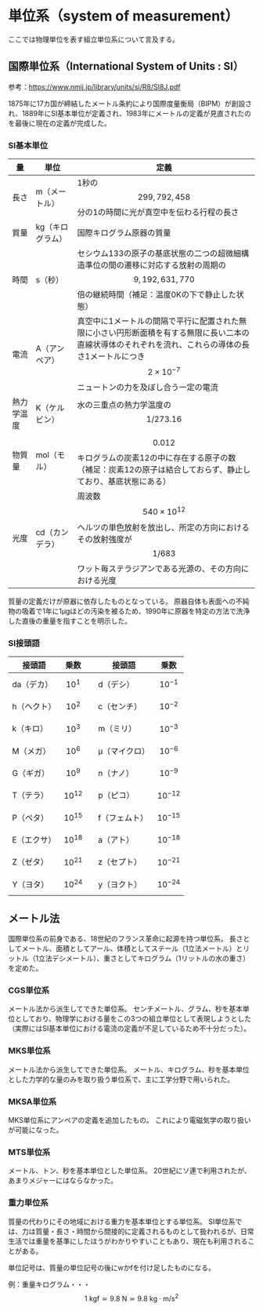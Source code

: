 # 単位系（system of measurement）

ここでは物理単位を表す組立単位系について言及する。

## 国際単位系（International System of Units : SI）

参考：https://www.nmij.jp/library/units/si/R8/SI8J.pdf

1875年に17カ国が締結したメートル条約により国際度量衡局（BIPM）が創設され、1889年にSI基本単位が定義され、1983年にメートルの定義が見直されたのを最後に現在の定義が完成した。

### SI基本単位

|量|単位|定義|
|----|----|----|
|長さ|m（メートル）|1秒の$$299,792,458$$分の1の時間に光が真空中を伝わる行程の長さ|
|質量|kg（キログラム）|国際キログラム原器の質量|
|時間|s（秒）|セシウム133の原子の基底状態の二つの超微細構造準位の間の遷移に対応する放射の周期の$$9,192,631,770$$倍の継続時間（補足：温度0Kの下で静止した状態）|
|電流|A（アンペア）|真空中に1メートルの間隔で平行に配置された無限に小さい円形断面積を有する無限に長い二本の直線状導体のそれぞれを流れ、これらの導体の長さ1メートルにつき$$2 \times 10^{-7}$$ニュートンの力を及ぼし合う一定の電流|
|熱力学温度|K（ケルビン）|水の三重点の熱力学温度の$$1/273.16$$|
|物質量|mol（モル）|$$0.012$$キログラムの炭素12の中に存在する原子の数（補足：炭素12の原子は結合しておらず、静止しており、基底状態にある）|
|光度|cd（カンデラ）|周波数$$540 \times 10^{12}$$ヘルツの単色放射を放出し、所定の方向におけるその放射強度が$$1/683$$ワット毎ステラジアンである光源の、その方向における光度|

質量の定義だけが原器に依存したものとなっている。
原器自体も表面への不純物の吸着で1年に1μgほどの汚染を被るため、1990年に原器を特定の方法で洗浄した直後の重量を指すことを明示した。

### SI接頭語

|接頭語|乗数||接頭語|乗数|
|----|----|----|----|----|
|da（デカ）|$$10^1$$||d（デシ）|$$10^{-1}$$|
|h（ヘクト）|$$10^2$$||c（センチ）|$$10^{-2}$$|
|k（キロ）|$$10^3$$||m（ミリ）|$$10^{-3}$$|
|M（メガ）|$$10^6$$||μ（マイクロ）|$$10^{-6}$$|
|G（ギガ）|$$10^9$$||n（ナノ）|$$10^{-9}$$|
|T（テラ）|$$10^{12}$$||p（ピコ）|$$10^{-12}$$|
|P（ペタ）|$$10^{15}$$||f（フェムト）|$$10^{-15}$$|
|E（エクサ）|$$10^{18}$$||a（アト）|$$10^{-18}$$|
|Z（ゼタ）|$$10^{21}$$||z（セプト）|$$10^{-21}$$|
|Y（ヨタ）|$$10^{24}$$||y（ヨクト）|$$10^{-24}$$|

## メートル法

国際単位系の前身である、18世紀のフランス革命に起源を持つ単位系。
長さとしてメートル、面積としてアール、体積としてステール（1立法メートル）とリットル（1立法デシメートル）、重さとしてキログラム（1リットルの水の重さ）を定めた。

### CGS単位系

メートル法から派生してできた単位系。
センチメートル、グラム、秒を基本単位としており、物理学における量をこの3つの組立単位として表現しようとした（実際にはSI基本単位における電流の定義が不足しているため不十分だった）。

### MKS単位系

メートル法から派生してできた単位系。
メートル、キログラム、秒を基本単位とした力学的な量のみを取り扱う単位系で、主に工学分野で用いられた。

### MKSA単位系

MKS単位系にアンペアの定義を追加したもの。
これにより電磁気学の取り扱いが可能になった。

### MTS単位系

メートル、トン、秒を基本単位とした単位系。
20世紀にソ連で利用されたが、あまりメジャーにはならなかった。

### 重力単位系

質量の代わりにその地域における重力を基本単位とする単位系。
SI単位系では、力は質量・長さ・時間から間接的に定義されるものとして扱われるが、日常生活では重量を基準にしたほうがわかりやすいこともあり、現在も利用されることがある。

単位記号は、質量の単位記号の後にwかfを付け足したものになる。

例：重量キログラム・・・ $$1\ \mathrm{kgf} \simeq 9.8\ \mathrm{N} \simeq 9.8\ \mathrm{kg \cdot m / s^2}$$
